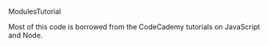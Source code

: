 ModulesTutorial

Most of this code is borrowed from the CodeCademy tutorials on JavaScript and Node.

